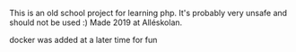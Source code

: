 This is an old school project for learning php. It's probably very unsafe and should not be used :)
Made 2019 at Alléskolan.

docker was added at a later time for fun
